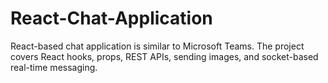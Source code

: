 # React-Chat-Application
React-based chat application is similar to Microsoft Teams. The project covers React hooks, props, REST APIs, sending images, and socket-based real-time messaging.
